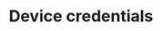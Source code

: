 ---
weight: 65
title: Device credentials
layout: bundle
collection: 'reference/device-credentials'
---